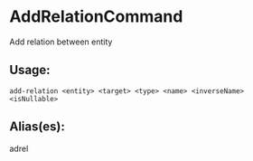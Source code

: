 # AddRelationCommand
Add relation between entity
## Usage:
```
add-relation <entity> <target> <type> <name> <inverseName> <isNullable>
```
## Alias(es):
adrel
